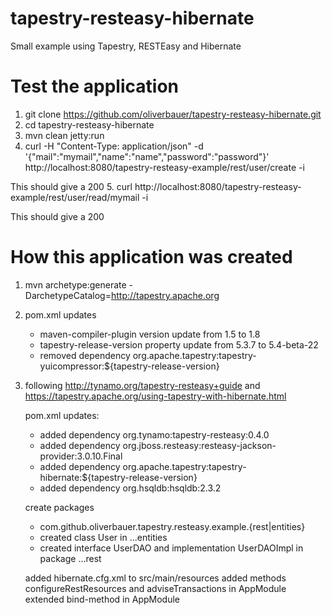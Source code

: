 # tapestry-resteasy-hibernate
Small example using Tapestry, RESTEasy and Hibernate

# Test the application

1. git clone https://github.com/oliverbauer/tapestry-resteasy-hibernate.git
2. cd tapestry-resteasy-hibernate
3. mvn clean jetty:run
4. curl -H "Content-Type: application/json" -d '{"mail":"mymail","name":"name","password":"password"}' http://localhost:8080/tapestry-resteasy-example/rest/user/create -i

  This should give a 200
5. curl http://localhost:8080/tapestry-resteasy-example/rest/user/read/mymail -i

  This should give a 200

# How this application was created

1. mvn archetype:generate -DarchetypeCatalog=http://tapestry.apache.org
2. pom.xml updates 
   - maven-compiler-plugin version update from 1.5 to 1.8
   - tapestry-release-version property update from 5.3.7 to 5.4-beta-22
   - removed dependency org.apache.tapestry:tapestry-yuicompressor:${tapestry-release-version}
3. following 
   http://tynamo.org/tapestry-resteasy+guide and
   https://tapestry.apache.org/using-tapestry-with-hibernate.html

   pom.xml updates:
   - added dependency org.tynamo:tapestry-resteasy:0.4.0
   - added dependency org.jboss.resteasy:resteasy-jackson-provider:3.0.10.Final
   - added dependency org.apache.tapestry:tapestry-hibernate:${tapestry-release-version}
   - added dependency org.hsqldb:hsqldb:2.3.2

   create packages 
   - com.github.oliverbauer.tapestry.resteasy.example.{rest|entities}
   - created class User in ...entities
   - created interface UserDAO and implementation UserDAOImpl in package ...rest

   added hibernate.cfg.xml to src/main/resources
   added methods configureRestResources and adviseTransactions in AppModule
   extended bind-method in AppModule
